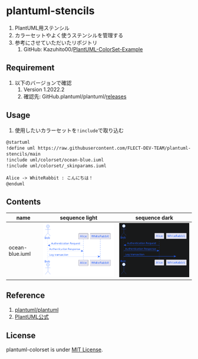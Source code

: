 # plantuml-stencils
1. PlantUML用ステンシル
1. カラーセットやよく使うステンシルを管理する
1. 参考にさせていただいたリポジトリ
    1. GitHub: Kazuhito00/[PlantUML-ColorSet-Example](https://github.com/Kazuhito00/PlantUML-ColorSet-Example)

## Requirement
1. 以下のバージョンで確認
    1. Version 1.2022.2
    1. 確認先: GitHub.plantuml/plantuml/[releases](https://github.com/plantuml/plantuml/releases)

## Usage
1. 使用したいカラーセットを`!include`で取り込む

```
@startuml
!define uml https://raw.githubusercontent.com/FLECT-DEV-TEAM/plantuml-stencils/main
!include uml/colorset/ocean-blue.iuml
!include uml/colorset/_skinparams.iuml

Alice -> WhiteRabbit : こんにちは！
@enduml
```

## Contents
| name            | sequence light                                     | sequence dark                                     |
| --------------- | ----------------------------------------- | ---------------------------------------- |
| ocean-blue.iuml | ![img](examples/img/ocean-blue-light.png) | ![img](examples/img/ocean-blue-dark.png) |

## Reference
1. [plantuml/plantuml](https://github.com/plantuml/plantuml)
1. [PlantUML公式](https://plantuml.com/ja/)

## License
plantuml-colorset is under [MIT License](LICENSE).
